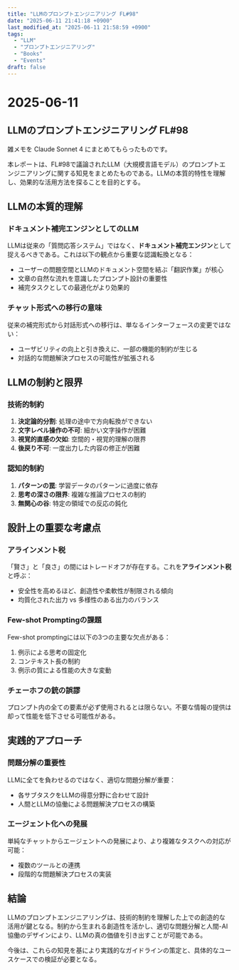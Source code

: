 ```yaml
---
title: "LLMのプロンプトエンジニアリング FL#98"
date: "2025-06-11 21:41:18 +0900"
last_modified_at: "2025-06-11 21:58:59 +0900"
tags:
  - "LLM"
  - "プロンプトエンジニアリング"
  - "Books"
  - "Events"
draft: false
---
```

# 2025-06-11
## LLMのプロンプトエンジニアリング FL#98
雑メモを Claude Sonnet 4 にまとめてもらったものです。

本レポートは、FL#98で議論されたLLM（大規模言語モデル）のプロンプトエンジニアリングに関する知見をまとめたものである。LLMの本質的特性を理解し、効果的な活用方法を探ることを目的とする。

## LLMの本質的理解

### ドキュメント補完エンジンとしてのLLM

LLMは従来の「質問応答システム」ではなく、**ドキュメント補完エンジン**として捉えるべきである。これは以下の観点から重要な認識転換となる：

- ユーザーの問題空間とLLMのドキュメント空間を結ぶ「翻訳作業」が核心
- 文章の自然な流れを意識したプロンプト設計の重要性
- 補完タスクとしての最適化がより効果的

### チャット形式への移行の意味

従来の補完形式から対話形式への移行は、単なるインターフェースの変更ではない：

- ユーザビリティの向上と引き換えに、一部の機能的制約が生じる
- 対話的な問題解決プロセスの可能性が拡張される

## LLMの制約と限界

### 技術的制約

1. **決定論的分割**: 処理の途中で方向転換ができない
2. **文字レベル操作の不可**: 細かい文字操作が困難
3. **視覚的直感の欠如**: 空間的・視覚的理解の限界
4. **後戻り不可**: 一度出力した内容の修正が困難

### 認知的制約

1. **パターンの罠**: 学習データのパターンに過度に依存
2. **思考の深さの限界**: 複雑な推論プロセスの制約
3. **無関心の谷**: 特定の領域での反応の鈍化

## 設計上の重要な考慮点

### アラインメント税

「賢さ」と「良さ」の間にはトレードオフが存在する。これを**アラインメント税**と呼ぶ：

- 安全性を高めるほど、創造性や柔軟性が制限される傾向
- 均質化された出力 vs 多様性のある出力のバランス

### Few-shot Promptingの課題

Few-shot promptingには以下の3つの主要な欠点がある：

1. 例示による思考の固定化
2. コンテキスト長の制約
3. 例示の質による性能の大きな変動

### チェーホフの銃の誤謬

プロンプト内の全ての要素が必ず使用されるとは限らない。不要な情報の提供は却って性能を低下させる可能性がある。

## 実践的アプローチ

### 問題分解の重要性

LLMに全てを負わせるのではなく、適切な問題分解が重要：

- 各サブタスクをLLMの得意分野に合わせて設計
- 人間とLLMの協働による問題解決プロセスの構築

### エージェント化への発展

単純なチャットからエージェントへの発展により、より複雑なタスクへの対応が可能：

- 複数のツールとの連携
- 段階的な問題解決プロセスの実装

## 結論

LLMのプロンプトエンジニアリングは、技術的制約を理解した上での創造的な活用が鍵となる。制約から生まれる創造性を活かし、適切な問題分解と人間-AI協働のデザインにより、LLMの真の価値を引き出すことが可能である。

今後は、これらの知見を基により実践的なガイドラインの策定と、具体的なユースケースでの検証が必要となる。
